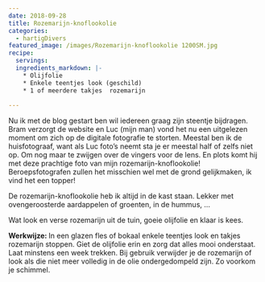 ```yaml
---
date: 2018-09-28
title: Rozemarijn-knoflookolie
categories:
  - hartigDivers
featured_image: /images/Rozemarijn-knoflookolie 1200SM.jpg
recipe:
  servings:
  ingredients_markdown: |-
    * Olijfolie
    * Enkele teentjes look (geschild)
    * 1 of meerdere takjes  rozemarijn
    
---
```

Nu ik met de blog gestart ben wil iedereen graag zijn steentje bijdragen.
Bram verzorgt de website en Luc (mijn man) vond het nu een uitgelezen moment om zich op de digitale fotografie te storten.
Meestal ben ik de huisfotograaf, want als Luc foto’s neemt sta je er meestal half of zelfs niet op.
Om nog maar te zwijgen over de vingers voor de lens.
En plots komt hij met deze prachtige foto van mijn rozemarijn-knoflookolie!
Beroepsfotografen zullen het misschien wel met de grond gelijkmaken, ik vind het een topper! 

De rozemarijn-knoflookolie heb ik altijd in de kast staan. Lekker met ovengeroosterde aardappelen of groenten, in de hummus, …

Wat look en verse rozemarijn uit de tuin, goeie olijfolie en klaar is kees.
 

<!--more-->

<b>Werkwijze: </b>
In een glazen fles of bokaal enkele teentjes look en takjes rozemarijn stoppen.
Giet de olijfolie erin en zorg dat alles mooi onderstaat.
Laat minstens een week trekken.
Bij gebruik verwijder je de rozemarijn of look als die niet meer volledig in de olie ondergedompeld zijn. Zo voorkom je schimmel.
